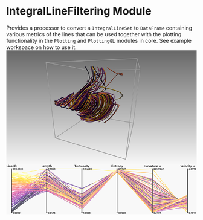# IntegralLineFiltering Module 
Provides a processor to convert a `IntegralLineSet` to `DataFrame` containing various metrics of the lines that can be used together with the plotting functionality in the `Plotting` and `PlottingGL` modules in core. 
See example workspace on how to use it. 
![](docs/images/line-filtering.png)